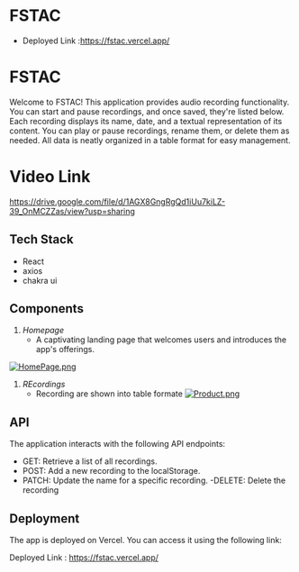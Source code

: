 # FSTAC
- Deployed Link :https://fstac.vercel.app/
# FSTAC

Welcome to FSTAC! This application provides audio recording functionality. You can start and pause recordings, and once saved, they're listed below. Each recording displays its name, date, and a textual representation of its content. You can play or pause recordings, rename them, or delete them as needed. All data is neatly organized in a table format for easy management.

# Video Link
https://drive.google.com/file/d/1AGX8GngRgQd1iUu7kiLZ-39_OnMCZZas/view?usp=sharing

  ## Tech Stack
  - React
  - axios
  - chakra ui

## Components

1. *Homepage*
   - A captivating landing page that welcomes users and introduces the app's offerings.

[![HomePage.png](https://i.postimg.cc/g0Ys1Dgs/HomePage.png)](https://postimg.cc/DSM1Xqk4)

1. *REcordings*
   - Recording are shown into table formate
[![Product.png](https://i.postimg.cc/rwt2K8T3/Product.png)](https://postimg.cc/Jsm2FCG5)

## API
The application interacts with the following API endpoints:

- GET: Retrieve a list of all recordings.
- POST: Add a new recording to the localStorage.
- PATCH: Update the name for a specific recording.
-DELETE: Delete the recording 

## Deployment
The app is deployed on Vercel. You can access it using the following link:

Deployed Link : https://fstac.vercel.app/
